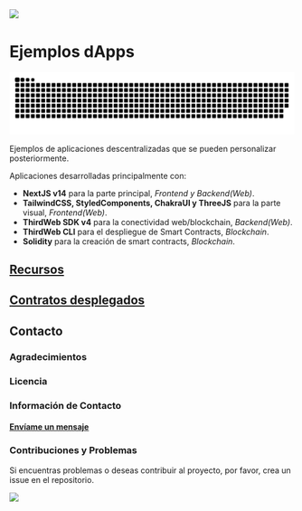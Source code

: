 <img src="https://user-images.githubusercontent.com/73097560/115834477-dbab4500-a447-11eb-908a-139a6edaec5c.gif">

# Ejemplos dApps

<a href="https://github.com/SKRTEEEEEE">
<div align="center">
  <img  src="https://github.com/SKRTEEEEEE/SKRTEEEEEE/blob/main/resources/img/grid-snake.svg"
       alt="snake" />
</div>
</a>

Ejemplos de aplicaciones descentralizadas que se pueden personalizar posteriormente.

Aplicaciones desarrolladas principalmente con: 

- **NextJS v14** para la parte principal, _Frontend y Backend(Web)_.
- **TailwindCSS, StyledComponents, ChakraUI y ThreeJS** para la parte visual, _Frontend(Web)_.
- **ThirdWeb SDK v4** para la conectividad web/blockchain, _Backend(Web)_.
- **ThirdWeb CLI** para el despliegue de Smart Contracts, _Blockchain_.
- **Solidity** para la creación de smart contracts, _Blockchain_.

## [Recursos](https://github.com/SKRTEEEEEE/markdowns)
## [Contratos desplegados](markdown/contratos_desplegados.md)

## Contacto

### Agradecimientos

### Licencia

### Información de Contacto

#### [Envíame un mensaje](mailto:adanreh.m@gmail.com)

### Contribuciones y Problemas

Si encuentras problemas o deseas contribuir al proyecto, por favor, crea un issue en el repositorio.

<img src="https://user-images.githubusercontent.com/73097560/115834477-dbab4500-a447-11eb-908a-139a6edaec5c.gif">


